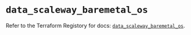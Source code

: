 # `data_scaleway_baremetal_os`

Refer to the Terraform Registory for docs: [`data_scaleway_baremetal_os`](https://registry.terraform.io/providers/scaleway/scaleway/2.28.0/docs/data-sources/baremetal_os).
